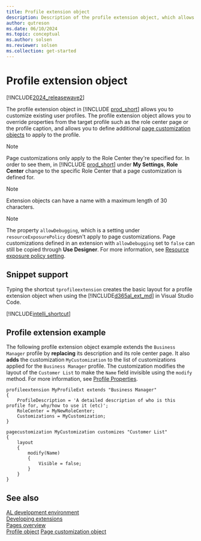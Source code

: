 ```yaml
---
title: Profile extension object
description: Description of the profile extension object, which allows you to modify an individual experience for each user profile.
author: qutreson
ms.date: 06/10/2024
ms.topic: conceptual
ms.author: solsen
ms.reviewer: solsen
ms.collection: get-started
---
```


# Profile extension object

[!INCLUDE[2024_releasewave2](../includes/2024-releasewave2.md)]

The profile extension object in [!INCLUDE [prod_short](includes/prod_short.md)] allows you to customize existing user profiles. The profile extension object allows you to override properties from the target profile such as the role center page or the profile caption, and allows you to define additional [page customization objects](devenv-page-customization-object.md) to apply to the profile.

> [!NOTE]  
> Page customizations only apply to the Role Center they're specified for. In order to see them, in [!INCLUDE [prod_short](includes/prod_short.md)] under **My Settings**, **Role Center** change to the specific Role Center that a page customization is defined for.

> [!NOTE]  
> Extension objects can have a name with a maximum length of 30 characters.

> [!NOTE]  
> The property `allowDebugging`, which is a setting under `resourceExposurePolicy` doesn't apply to page customizations. Page customizations defined in an extension with `allowDebugging` set to `false` can still be copied through **Use Designer**. For more information, see [Resource exposure policy setting](devenv-security-settings-and-ip-protection.md).

## Snippet support
Typing the shortcut `tprofileextension` creates the basic layout for a profile extension object when using the [!INCLUDE[d365al_ext_md](../includes/d365al_ext_md.md)] in Visual Studio Code.

[!INCLUDE[intelli_shortcut](includes/intelli_shortcut.md)]

## Profile extension example

The following profile extension object example extends the `Business Manager` profile by **replacing** its description and its role center page. It also **adds** the customization `MyCustomization` to the list of customizations applied for the `Business Manager` profile. The customization modifies the layout of the `Customer List` to make the `Name` field invisible using the `modify` method. For more information, see [Profile Properties](properties/devenv-profile-properties.md).

```AL
profileextension MyProfileExt extends "Business Manager"
{ 
    ProfileDescription = 'A detailed description of who is this profile for, why/how to use it (etc)'; 
    RoleCenter = MyNewRoleCenter;
    Customizations = MyCustomization;
} 

pagecustomization MyCustomization customizes "Customer List"
{
    layout
    {
        modify(Name)
        {
            Visible = false;
        }
    }
}
```

## See also  
[AL development environment](devenv-reference-overview.md)  
[Developing extensions](devenv-dev-overview.md)  
[Pages overview](devenv-pages-overview.md)  
[Profile object](devenv-profile-object.md)
[Page customization object](devenv-page-customization-object.md)
